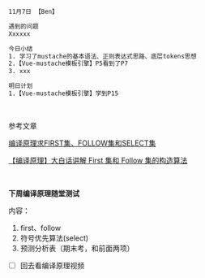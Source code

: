 ```html
11月7日 【Ben】

遇到的问题
Xxxxxx

今日小结
1. 学习了mustache的基本语法、正则表达式思路、底层tokens思想
2.【Vue-mustache模板引擎】P5看到了P7
3. xxx

明日计划
1.【Vue-mustache模板引擎】学到P15
```

​	

参考文章

[编译原理求FIRST集、FOLLOW集和SELECT集](https://liuyanzhao.com/8279.html)

[【编译原理】大白话讲解 First 集和 Follow 集的构造算法](https://www.cnblogs.com/Bw98blogs/p/10028271.html)

​	

**下周编译原理随堂测试**

内容：

1. first、follow
2. 符号优先算法(select)
3. 预测分析表（期末考，和前面两项）

- [ ] 回去看编译原理视频

